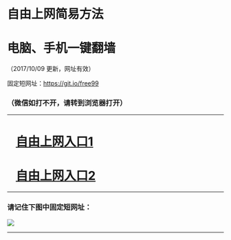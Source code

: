 ﻿# 自由上网简易方法

# 电脑、手机一键翻墙

（2017/10/09 更新，网址有效）

固定短网址：https://git.io/free99

### （微信如打不开，请转到浏览器打开）


***





# &nbsp;&nbsp; <a href="http://ft2285323705.fwq-tz-1001.info/fwqtz01.html?t=100900123683 " target="_blank">自由上网入口1</a>
# &nbsp;&nbsp; <a href="http://ft1457612698.fwq-tz-1002.info/fwqtz02.html?t=1009001935 " target="_blank">自由上网入口2</a>
***

### 请记住下图中固定短网址：

<img src="https://s3-us-west-2.amazonaws.com/fwq-1001/yjfq-20170905okok.png" /> 


***

